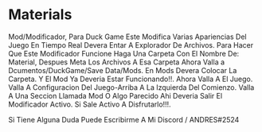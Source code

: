 # Materials
Mod/Modificador, Para Duck Game Este Modifica Varias Apariencias Del Juego En Tiempo Real
Devera Entar A Explorador De Archivos.
Para Hacer Que Este Modificador Funcione Haga Una Carpeta Con El Nombre De:  Material, Despues Meta Los Archivos A Esa Carpeta Ahora Valla a Dcumentos/DuckGame/Save Data/Mods.
En Mods Devera Colocar La Carpeta.
Y El Mod Ya Deveria Estar Funcionando!!.
Ahora Valla A El Juego.
Valla A Configuracion Del Juego-Arriba A La Izquierda Del Comienzo.
Valla A Una Seccion Llamada Mod O Algo Parecido Ahi Deveria Salir El Modificador Activo.
Si Sale Activo A Disfrutarlo!!!.

Si Tiene Alguna Duda Puede Escribirme A Mi Discord / ANDRES#2524
